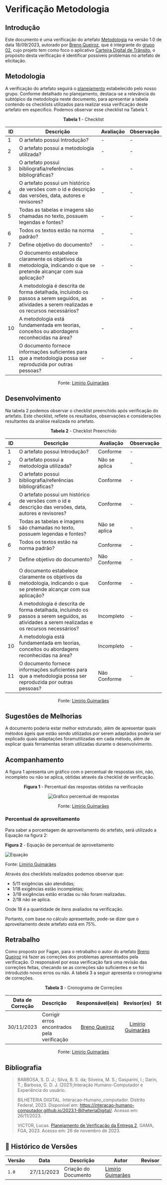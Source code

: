 # Verificação Metodologia
 
## Introdução

Este documento é uma verificação do artefato [Metodologia](https://requisitos-de-software.github.io/2023.2-Carteira_Digital_de_Transito/planejamento/metodologia/) na versão 1.0 de data 18/09/2023, autorado por [Breno Queiroz](https://github.com/brenob6), que é integrante do [grupo 02](https://requisitos-de-software.github.io/2023.2-Carteira_Digital_de_Transito/), cujo projeto tem como foco o aplicativo [Carteira Digital de Trânsito](https://play.google.com/store/apps/details?id=br.gov.serpro.cnhe&hl=pt_BR&gl=US), o propósito desta verificação é identificar possíveis problemas no artefato de elicitação.

## Metodologia 

A verificação do artefato seguirá o [planejamento](https://requisitos-de-software.github.io/2023.2-Carteira_Digital_de_Transito/verificacao/grupo2/planejamendoDaVerificacao.md) estabelecido pelo nosso grupo. Conforme detalhado no planejamento, destaca-se a relevância do subtópico da metodologia neste documento, para apresentar a tabela contendo os checklists utilizados para realizar essa verificação deste artefato em especifico. Podemos observar esse checklist na Tabela 1. 

<center>

**Tabela 1** - Checklist 

| ID | Descrição                                                                                                                      | Avaliação  | Observação                                                             |
|----|--------------------------------------------------------------------------------------------------------------------------------|------------|------------------------------------------------------------------------|
| 1  | O artefato possui Introdução?                                                                                                  | -          | -                                                                      |
| 2  | O artefato possui a metodologia utilizada?                                                                    		      | -          | -                                                                      |
| 3  | O artefato possui bibliografia/referências bibliográficas?                                                                     | -          | -                                                                      |
| 4  | O artefato possui um histórico de versões com o id e descrição das versões, data, autores e revisores?                         | -          | -                                                                      |
| 5  | Todas as tabelas e imagens são chamadas no texto, possuem legendas e fontes?                                                   | -          | -                                                                      |
| 6  | Todos os textos estão na norma padrão?                                       						      | -          | -                                                                      |
| 7  | Define objetivo do documento?								   				      | -          | -                                                                      |
| 8  | O documento estabelece claramente os objetivos da metodologia, indicando o que se pretende alcançar com sua aplicação?         | -          | -                                                                      |
| 9  | A metodologia é descrita de forma detalhada, incluindo os passos a serem seguidos, as atividades a serem realizadas e os recursos necessários? | - |-                                                                |
| 10  | A metodologia está fundamentada em teorias, conceitos ou abordagens reconhecidas na área?				      | -          | -  								    |
| 11  | O documento fornece informações suficientes para que a metodologia possa ser reproduzida por outras pessoas? 		      | -          | -  								    |


Fonte: [Limirio Guimarães](https://github.com/LimirioGuimaraes)

</center> 

## Desenvolvimento 

Na tabela 2 podemos observar o checklist preenchido após verificação do artefato. Este checklist, reflete os resultados, observações e considerações resultantes da análise realizada no artefato.

<center>

**Tabela 2** - Checklist Preenchido 

| ID | Descrição                                                                                                                      | Avaliação  | Observação                                                             |
|----|--------------------------------------------------------------------------------------------------------------------------------|------------|------------------------------------------------------------------------|
| 1  | O artefato possui Introdução?                                                                                                  | Conforme   | -                                                                      |
| 2  | O artefato possui a metodologia utilizada?                                                                    		      | Não se aplica| -                                                                      |
| 3  | O artefato possui bibliografia/referências bibliográficas?                                                                     | Conforme   | -                                                                      |
| 4  | O artefato possui um histórico de versões com o id e descrição das versões, data, autores e revisores?                         | Conforme   | -                                                                      |
| 5  | Todas as tabelas e imagens são chamadas no texto, possuem legendas e fontes?                                                   | Não se aplica| -                                                                      |
| 6  | Todos os textos estão na norma padrão?                                       						      | Conforme   | -                                                                      |
| 7  | Define objetivo do documento?								   				      | Não Conforme| -                                                                      |
| 8  | O documento estabelece claramente os objetivos da metodologia, indicando o que se pretende alcançar com sua aplicação?         | Conforme   | -                                                                      |
| 9  | A metodologia é descrita de forma detalhada, incluindo os passos a serem seguidos, as atividades a serem realizadas e os recursos necessários? | Incompleto|-                                                        |
| 10  | A metodologia está fundamentada em teorias, conceitos ou abordagens reconhecidas na área?				      | Incompleto | -  								    |
| 11  | O documento fornece informações suficientes para que a metodologia possa ser reproduzida por outras pessoas? 		      | Não Conforme| -  								    |


Fonte: [Limirio Guimarães](https://github.com/LimirioGuimaraes)

</center>


## Sugestões de Melhorias

A documento poderia estar melhor estruturado, além de apresentar quais métodos ágeis que estão sendo utilizados por serem adaptados poderia ser explicado quais adaptações foramutilizadas em cada método, além de explicar quais ferramentas seram utilizadas durante o desenvolvimento.

## Acompanhamento

A figura 1 apresenta um gráfico com o percentual de respostas sim, não, incompleto ou não se aplica, obtidas através da checklist de verificação.

<center>

**Figura 1** - Percentual das respostas obtidas na verificação 

![Gráfico percentual de respostas](../../../assets/percentual_Avaliação1.PNG)

Fonte: [Limirio Guimarães](https://github.com/LimirioGuimaraes) 
</center>

### Percentual de aproveitamento 

Para saber a porcentagem de aproveitamento do artefato, será utilizado a Equação na figura 2:

**Figura 2** - Equação de percentual de aproveitamento

![Equação](.)

Fonte: [Limirio Guimarães](https://github.com/LimirioGuimaraes)

</center>

Através dos checklists realizados podemos observar que:

- 5/11 exigências são atendidas;
- 1/18 exigências estão incompletas;
- 3/18 exigências estão erradas ou não foram realizadas.
- 2/18 não se aplica.

Onde 18 é a quantidade de itens avaliados na verificação.

Portanto, com base no cálculo apresentado, pode-se dizer que o aproveitamento deste artefato está em 75%.


## Retrabalho

Como proposto por Fagan, para o retrabalho o autor do artefato [Breno Queiroz](https://github.com/brenob6) irá fazer as correções dos problemas apresentados pela verificação. O responsável por essa verificação fará uma revisão das correções feitas, checando se as correções são suficientes e se foi introduzido novos erros ou não. A tabela 3 a seguir apresenta o cronograma de correções.

<center>

**Tabela 3** - Cronograma de Correções

| Data de Correção | Descrição                                    |                Responsável(eis)                |                 Revisor(es)                 |      Status      |
| :--------------: | :------------------------------------------- | :--------------------------------------------: | :-----------------------------------------: | :--------------: |
|    30/11/2023    | Corrigir erros encontrados pela verificação  | [Breno Queiroz](https://github.com/brenob6) | [Limirio Guimarães](https://github.com/LimirioGuimaraes)|  |

Fonte: [Limirio Guimarães](https://github.com/LimirioGuimaraes)

</center>

## Bibliografia

> BARBOSA, S. D. J.; Silva, B. S. da; Silveira, M. S.; Gasparini, I.; Darin, T.; Barbosa, G. D. J. (2021);Interação Humano-Computador e Experiência do usuário.
> 
> BILHETERIA DIGITAL. Interacao-Humano_computador. Distrito Federal, 2023. Disponível em: <https://interacao-humano-computador.github.io/2023.1-BilheteriaDigital/>. Acesso em: 26/11/2023.<br>
>
> VICTOR, Lucas. [Planejamento de Verificação da Entrega 2](https://github.com/Requisitos-de-Software/2023.2-Economia-DF/blob/main/docs/verificacao/Grupo-02/Entrega-02/planejamento-verificacao-e2-grupo2.md), GAMA, FGA, 2023. Acesso em: 26 de novembro de 2023.

## 📑 Histórico de Versões

| Versão |    Data    |       Descrição      | Autor                |   Revisor   |
| ------ | ---------- | -------------------- | ---------------------| ----------- |
| `1.0`  | 27/11/2023 | Criação do Documento | [Limirio Guimarães](https://github.com/LimirioGuimaraes)| |


